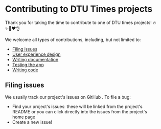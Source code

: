 # Contributing to DTU Times projects

Thank you for taking the time to contribute to one of DTU times projects! 🔥✨🎉❤👌

We welcome all types of contributions, including, but not limited to:
* [Filing issues](#filing-issues)
* [User experience design](#user-experience-design)
* [Writing documentation](#writing-documentation)
* [Testing the app](#testing-the-app)
* [Writing code](./CONTRIBUTING_code.md)


## Filing issues

We usually track our project's issues on GitHub .
To file a bug:
* Find your project's issues: these will be linked from the project's README
or you can click directly into the issues from the project's home page
* Create a new issue!
